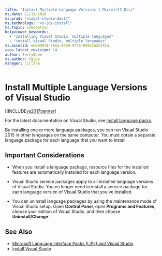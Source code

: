 ```yaml
---
title: "Install Multiple Language Versions | Microsoft Docs"
ms.date: 11/15/2016
ms.prod: "visual-studio-dev14"
ms.technology: "vs-ide-install"
ms.topic: conceptual
helpviewer_keywords:
  - "installing Visual Studio, multiple languages"
  - "install Visual Studio, multiple languages"
ms.assetid: ee09497d-75ea-4359-9f55-889b3b2e342a
caps.latest.revision: 14
author: TerryGLee
ms.author: tglee
manager: jillfra
---
```

# Install Multiple Language Versions of Visual Studio
[!INCLUDE[vs2017banner](../includes/vs2017banner.md)]

For the latest documentation on Visual Studio, see [Install language packs](/visualstudio/install/install-visual-studio?view=vs-2019#step-6---install-language-packs-optional).

By installing one or more language packages, you can run Visual Studio 2015 in other languages on the same computer. You must obtain a separate language package for each language that you want to install.

## Important Considerations

- When you install a language package, resource files for the installed features are automatically installed for each language version.

- Visual Studio service packages apply to all installed language versions of Visual Studio. You no longer need to install a service package for each language version of Visual Studio that you've installed.

- You can uninstall language packages by using the maintenance mode of Visual Studio setup. Open **Control Panel**, open **Programs and Features**, choose your edition of Visual Studio, and then choose **Uninstall/Change**.

## See Also

- [Microsoft Language Interface Packs (LIPs) and Visual Studio](../install/microsoft-language-interface-packs-lips-and-visual-studio.md)
- [Install Visual Studio](../install/install-visual-studio-2015.md)